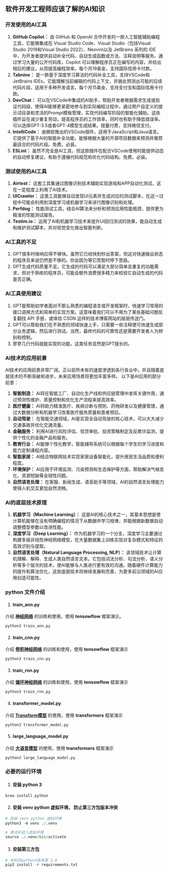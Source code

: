 ## 软件开发工程师应该了解的AI知识

### 开发使用的AI工具
 1. **GitHub Copilot：**
由 GitHub 和 OpenAI 合作开发的一款人工智能辅助编程工具，它能够集成在 Visual Studio Code、Visual Studio（包括Visual Studio 2019和Visual Studio 2022）、Neovim以及 JetBrains 系列的 IDE 中，为开发者提供自动补全代码、自动生成函数或方法、注释说明等服务。通过学习大量的公开代码库，Copilot 可以理解程序员正在编写的内容，并给出相应的建议，从而提高编程效率。每个月19美金，支持国际信用卡付款。 
 2. **Tabnine：**
是一款基于深度学习算法的代码补全工具，支持VSCode和JetBrains IDEs，它能理解当前编辑的代码上下文，并据此预测出可能的后续代码片段，适用于多种开发语言。每个月15美金，支持支付宝和国际信用卡付款。
 3. **DevChat：**
可以在VSCode中集成的AI助手，帮助开发者根据需求生成或验证代码段，使得AI能够更紧密地参与到实际编程过程中，通过用户自定义的提示词目录和灵活的Prompt模板管理，实现代码编写阶段的智能化辅助。这些插件旨在减少重复劳动，提高程序员的工作效率，同时也有助于降低错误率。可以选择GPT-3.5或者GPT-4模型生成结果。按量付费，支持微信支付。
 4. **IntelliCode：**
由微软推出的VSCode插件，适用于JavaScript和Java语言。它提供了基于AI的智能补全功能，能够根据大量的开源项目数据来预测并推荐最适合的代码片段。免费。必装。
 5. **ESLint：**
虽然不完全是AI工具，但这款插件在配合VSCode使用时能提供动态的自动修复建议，有助于遵循代码规范和优化代码结构。免费。必装。

### 测试使用的AI工具
 1. **Airtest：**
这套工具集通过图像识别技术辅助实现游戏和APP自动化测试，这在一定程度上利用了AI技术。
 2. **UICrawler：**
这类工具能够自动发现UI元素并生成对应的测试脚本，在这一过程中可能会利用到深度学习或机器学习来进行图像识别和处理。
 3. **Perfdog：**
性能测试工具，结合AI算法来分析和预测应用性能瓶颈，提供更为精准的性能测试报告。
 4. **Testim.io：**
运用了AI和机器学习技术来提升UI回归测试的效果，能自动生成和维护测试脚本，并对视觉变化做出智能判断。

### AI工具的不足
 1. GPT很多时候响应得不够快。虽然它已经快到秒出答案，但这对快速输出状态的程序员来说仍然是不够的。你会因为等它而暂时停下思路。
 2. GPT生成代码质量不足。它生成的代码可以满足大部分简单且重复的功能需求，但对于熟练的程序员，可能会额外浪费很多精力来校验它自动生成的代码是否正确。

### AI工具使用建议
 1. GPT能帮助初学者面对不那么熟悉的编程语言或开发框架时，快速学习常用的接口调用方式和简单的实现方案。这意味着我们可以不用为了某些基础问题反复翻找 API 手册，或体验 CSDN 这样的技术博客网站的层层传送门。
 2. GPT可以帮助我们在不熟悉的领域快速上手，只需要一些注释便可快速生成部分业务逻辑，然后进行测试。当然，最终代码的可靠性还是需要开发者人为辨别和控制。
 3. 寥寥几行代码就能实现的功能。这类任务显然是GPT擅长的。

### AI技术的应用前景
AI技术的应用前景非常广阔，正以前所未有的速度渗透到各行各业中，并且随着底层技术的不断突破和进步，未来应用场景将更加丰富多样。
以下是AI应用的部分前景：
 1. **智能制造：** 
AI将在智能工厂、自动化生产线和供应链管理中发挥关键作用，通过预测性维护、质量控制和优化生产流程来提高效率。
 2. **医疗健康：** 
AI将助力精准医疗、疾病诊断与预防、药物研发以及健康管理，通过大数据分析和机器学习改善医疗服务质量和患者预后。
 3. **自动驾驶：** 
在智能交通领域，AI是实现全自动驾驶的核心技术，可以大大减少交通事故并优化交通流量。
 4. **金融服务：** 
利用AI进行风险评估、信贷审批、投资策略制定及反欺诈监测，提供个性化的金融产品和服务。
 5. **教育行业：** 
AI能够个性化教学，智能辅导系统可以根据每个学生的学习进度和能力定制课程内容。
 6. **智能家居：** 
AI结合物联网技术实现家居设备智能化，提升居民生活品质和便利程度。
 7. **环境保护：** 
AI应用于环境监测、污染预测和生态保护等方面，帮助解决气候变化、资源短缺等全球性问题。
 8. **自然语言处理：** 
在客服、新闻生成、语音助手等领域，AI的自然语言处理能力使得人机交互更加自然流畅。

### AI的底层技术原理
 1. **机器学习（Machine Learning）：**
这是AI的核心技术之一，其基本思想是使计算机能够在没有明确编程的情况下从数据中学习规律，并能根据新数据自动调整模型参数以改进性能。
 2. **深度学习（Deep Learning）：**
作为机器学习的一个分支，深度学习主要通过构建多层非线性神经网络模型，在大量数据集上训练实现对复杂模式和特征的高效识别与提取。
 3. **自然语言处理（Natural Language Processing, NLP）：**
该领域技术让计算机理解、解释、生成人类自然语言文本。它包括词法分析、句法分析、语义分析等多个层次的技术，使AI能够与人类进行更有效的沟通。随着硬件计算能力的提升和算法优化，这些底层技术将继续发展和完善，为更多前沿领域的AI应用创造可能性。
 

### python 文件介绍
 1. #### train_ann.py
介绍 **[神经网络](https://www.youtube.com/watch?v=NhvEGSuCLHA)** 的训练和使用，使用 **tensowflow** 框架演示。
``` python
python3 train_ann.py
``` 

 2. #### train_cnn.py
介绍 **[卷积神经网络](https://www.youtube.com/watch?v=vi9eNd9CPnk&t=48s)** 的训练和使用，使用 **tensowflow** 框架演示
``` python
python3 train_cnn.py
``` 

 3. #### train_rnn.py
介绍 **[循环神经网络](https://www.youtube.com/watch?v=WoctfC00B-Y)** 的训练和使用，使用 **tensowflow** 框架演示
``` python
python3 train_rnn.py
``` 

 4. #### transformer_model.py
介绍 **[Transform模型](https://www.youtube.com/watch?v=nIncwp0iAkw)** 的使用，使用 **transformers** 框架演示
 ``` python
python3 transformer_model.py
``` 

 5. #### large_language_model.py
介绍 **[大语言模型](https://www.youtube.com/watch?v=nIncwp0iAkw)** 的使用，使用 **transformers** 框架演示
 ``` python
python3 large_language_model.py
``` 

### 必要的运行环境
 1. #### 安装 python 3
```script
brew install python
```
 2. #### 安装 venv python 虚拟环境， 防止第三方包版本冲突
```python
# 安装 venv python 虚拟环境
python3 -m venv ./.venv

# 激活并进入虚拟环境
source ./.venv/bin/activate
```
 3. #### 安装第三方包
``` python
# 本机的python3版本是 3.8
pip3 install -r requirements.txt
```

